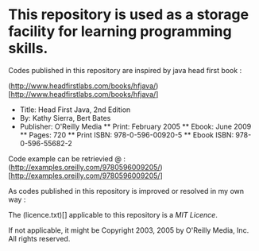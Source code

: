 # This repository is used as a storage facility for learning programming skills.

Codes published in this repository are inspired by java head first book :

(http://www.headfirstlabs.com/books/hfjava/)[http://www.headfirstlabs.com/books/hfjava/]
* Title: Head First Java, 2nd Edition 
* By: Kathy Sierra, Bert Bates 
* Publisher: O'Reilly Media 
** Print: February 2005 
** Ebook: June 2009 
** Pages: 720 
** Print ISBN: 978-0-596-00920-5
** Ebook ISBN: 978-0-596-55682-2

Code example can be retrievied @ : (http://examples.oreilly.com/9780596009205/)[http://examples.oreilly.com/9780596009205/]

As codes published in this repository is improved or resolved in my own way :

The (licence.txt)[] applicable to this repository is a *MIT Licence*.

If not applicable, it might be Copyright 2003, 2005 by O'Reilly Media, Inc. All rights reserved.

